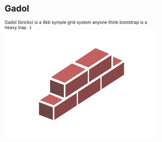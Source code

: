 # Gadol
Gadol (bricks) is a 4kb symple grid system anyone think bootstrap is a heavy trap. :)
<img src="assets/bricks.png" alt="image of layed bricks">
